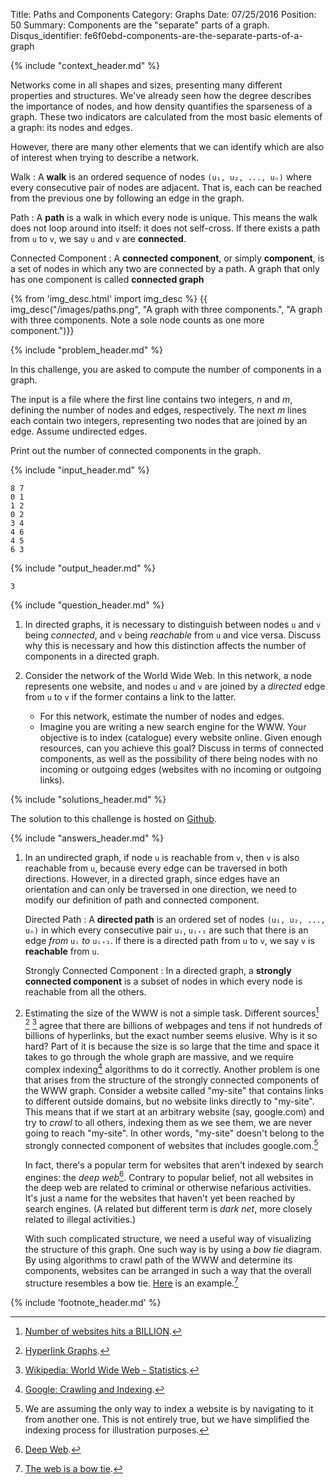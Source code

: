 Title: Paths and Components
Category: Graphs
Date: 07/25/2016
Position: 50
Summary: Components are the "separate" parts of a graph.
Disqus_identifier: fe6f0ebd-components-are-the-separate-parts-of-a-graph


{% include "context_header.md" %}

Networks come in all shapes and sizes, presenting many different properties
and structures. We've already seen how the degree describes the importance
of nodes, and how density quantifies the sparseness of a graph. These two
indicators are calculated from the most basic elements of a graph: its
nodes and edges.

However, there are many other elements that we can identify which are also
of interest when trying to describe a network.

Walk
: A **walk** is an ordered sequence of nodes `(u₁, u₂, ..., uₙ)` where
every consecutive pair of nodes are adjacent. That is, each can be reached
from the previous one by following an edge in the graph.

Path
: A **path** is a walk in which every node is unique. This means the walk
does not loop around into itself: it does not self-cross. If there exists a
path from `u` to `v`, we say `u` and `v` are **connected**.

Connected Component
: A **connected component**, or simply **component**, is a set of nodes in
which any two are connected by a path. A graph that only has one component
is called **connected graph**

{% from 'img_desc.html' import img_desc %}
{{ img_desc("/images/paths.png",
            "A graph with three components.",
            "A graph with three components. Note a sole node counts as one more component.")}}


{% include "problem_header.md" %}

In this challenge, you are asked to compute the number of components in a
graph.

The input is a file where the first line contains two integers, $n$ and
$m$, defining the number of nodes and edges, respectively. The next $m$
lines each contain two integers, representing two nodes that are joined by
an edge. Assume undirected edges.

Print out the number of connected components in the graph.


{% include "input_header.md" %}

```
8 7
0 1
1 2
0 2
3 4
4 6
4 5
6 3
```

{% include "output_header.md" %}

```
3
```

{% include "question_header.md" %}


1. In directed graphs, it is necessary to distinguish between nodes `u` and
   `v` being *connected*, and `v` being *reachable* from `u` and vice
   versa. Discuss why this is necessary and how this distinction affects
   the number of components in a directed graph.

2. Consider the network of the World Wide Web. In this network, a node
   represents one website, and nodes `u` and `v` are joined by a *directed*
   edge from `u` to `v` if the former contains a link to the latter.
    + For this network, estimate the number of nodes and edges.
    + Imagine you are writing a new search engine for the WWW. Your
      objective is to index (catalogue) every website online. Given enough
      resources, can you achieve this goal? Discuss in terms of connected
      components, as well as the possibility of there being nodes with no
      incoming or outgoing edges (websites with no incoming or outgoing
      links).


{% include "solutions_header.md" %}

The solution to this challenge is hosted on
[Github](https://github.com/leotrs/erdos/blob/master/solutions/graphs/paths.py).


{% include "answers_header.md" %}

1. In an undirected graph, if node `u` is reachable from `v`, then `v` is
   also reachable from `u`, because every edge can be traversed in both
   directions.  However, in a directed graph, since edges have an
   orientation and can only be traversed in one direction, we need to
   modify our definition of path and connected component.

    Directed Path
    : A **directed path** is an ordered set of nodes `(u₁, u₂, ..., uₙ)` in
    which every consecutive pair `uᵢ`, `uᵢ₊₁` are such that there is an
    edge *from* `uᵢ` *to* `uᵢ₊₁`. If there is a directed path from `u` to
    `v`, we say `v` is **reachable** from `u`.

    Strongly Connected Component
    : In a directed graph, a **strongly connected component** is a subset
    of nodes in which every node is reachable from all the others.


2. Estimating the size of the WWW is not a simple task.  Different
   sources[^1] [^2] [^3] agree that there are billions of webpages and tens
   if not hundreds of billions of hyperlinks, but the exact number seems
   elusive.  Why is it so hard?  Part of it is because the size is so large
   that the time and space it takes to go through the whole graph are
   massive, and we require complex indexing[^4] algorithms to do it
   correctly.  Another problem is one that arises from the structure of the
   strongly connected components of the WWW graph.  Consider a website
   called "my-site" that contains links to different outside domains, but
   no website links directly to "my-site".  This means that if we start at
   an arbitrary website (say, google.com) and try to *crawl* to all others,
   indexing them as we see them, we are never going to reach "my-site".  In
   other words, "my-site" doesn't belong to the strongly connected
   component of websites that includes google.com.[^5]

    In fact, there's a popular term for websites that aren't indexed by
    search engines: the *deep web*[^6].  Contrary to popular belief, not
    all websites in the deep web are related to criminal or otherwise
    nefarious activities.  It's just a name for the websites that haven't
    yet been reached by search engines. (A related but different term is
    *dark net*, more closely related to illegal activities.)

    With such complicated structure, we need a useful way of visualizing
    the structure of this graph.  One such way is by using a *bow tie*
    diagram.  By using algorithms to crawl path of the WWW and determine
    its components, websites can be arranged in such a way that the overall
    structure resembles a bow
    tie. [Here](http://www.nature.com/nature/journal/v405/n6783/fig_tab/405113a0_F1.html)
    is an example.[^7]


{% include 'footnote_header.md' %}

[^1]: [Number of websites hits a BILLION](http://www.dailymail.co.uk/sciencetech/article-2759636/Number-websites-hits-BILLION-counting-Tracker-reveals-new-site-registered-SECOND.html).

[^2]: [Hyperlink Graphs](http://webdatacommons.org/hyperlinkgraph/).

[^3]: [Wikipedia: World Wide Web - Statistics](https://en.wikipedia.org/wiki/World_Wide_Web#Statistics).

[^4]: [Google: Crawling and Indexing](https://www.google.com/insidesearch/howsearchworks/crawling-indexing.html).

[^5]: We are assuming the only way to index a website is by navigating to
it from another one. This is not entirely true, but we have simplified the
indexing process for illustration purposes.

[^6]: [Deep Web](https://en.wikipedia.org/wiki/Deep_web).

[^7]: [The web is a bow tie](http://www.nature.com/nature/journal/v405/n6783/full/405113a0.html).
